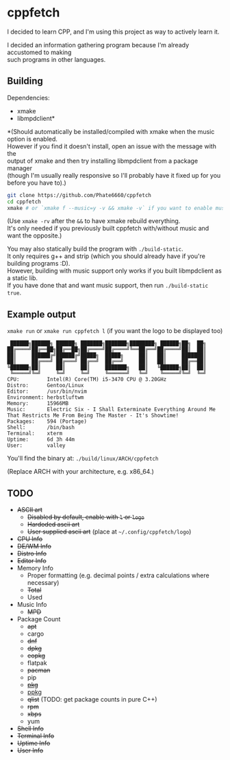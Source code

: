 # cppfetch

I decided to learn CPP, and I'm using this project as way to actively learn it.

I decided an information gathering program because I'm already accustomed to making<br>
such programs in other languages.

## Building

Dependencies:
- xmake
- libmpdclient\*

\*(Should automatically be installed/compiled with xmake when the music option is enabled.<br>
However if you find it doesn't install, open an issue with the message with the<br>
output of xmake and then try installing libmpdclient from a package manager<br>
(though I'm usually really responsive so I'll probably have it fixed up for you before you have to).)

```bash
git clone https://github.com/Phate6660/cppfetch
cd cppfetch
xmake # or `xmake f --music=y -v && xmake -v` if you want to enable music info
```

(Use `xmake -rv` after the `&&` to have xmake rebuild everything.<br>
It's only needed if you previously built cppfetch with/without music and want the opposite.)

You may also statically build the program with `./build-static`.<br>
It only requires g++ and strip (which you should already have if you're building programs :D).<br>
However, building with music support only works if you built libmpdclient as a static lib.<br>
If you have done that and want music support, then run `./build-static true`.

## Example output

`xmake run` or `xmake run cppfetch l` (if you want the logo to be displayed too)

```
 ██████╗██████╗ ██████╗ ███████╗███████╗████████╗ ██████╗██╗  ██╗
██╔════╝██╔══██╗██╔══██╗██╔════╝██╔════╝╚══██╔══╝██╔════╝██║  ██║
██║     ██████╔╝██████╔╝█████╗  █████╗     ██║   ██║     ███████║
██║     ██╔═══╝ ██╔═══╝ ██╔══╝  ██╔══╝     ██║   ██║     ██╔══██║
╚██████╗██║     ██║     ██║     ███████╗   ██║   ╚██████╗██║  ██║
 ╚═════╝╚═╝     ╚═╝     ╚═╝     ╚══════╝   ╚═╝    ╚═════╝╚═╝  ╚═╝
CPU:         Intel(R) Core(TM) i5-3470 CPU @ 3.20GHz
Distro:      Gentoo/Linux
Editor:      /usr/bin/nvim
Environment: herbstluftwm
Memory:      15966MB
Music:       Electric Six - I Shall Exterminate Everything Around Me That Restricts Me From Being The Master - It's Showtime!
Packages:    594 (Portage)
Shell:       /bin/bash
Terminal:    xterm
Uptime:      6d 3h 44m
User:        valley
```

You'll find the binary at: `./build/linux/ARCH/cppfetch`

(Replace ARCH with your architecture, e.g. x86\_64.)
## TODO

- ~~ASCII art~~
  + ~~Disabled by default, enable with `l` or `logo`~~
  + ~~Hardoded ascii art~~
  + ~~User supplied ascii art~~ (place at `~/.config/cppfetch/logo`)
- ~~CPU Info~~
- ~~DE/WM Info~~
- ~~Distro Info~~
- ~~Editor Info~~
- Memory Info
  + Proper formatting (e.g. decimal points / extra calculations where necessary)
  + ~~Total~~
  + Used
- Music Info
  + ~~MPD~~
- Package Count
  + ~~apt~~
  + cargo
  + ~~dnf~~
  + ~~dpkg~~
  + ~~eopkg~~
  + flatpak
  + ~~pacman~~
  + pip
  + ~~[pkg](https://github.com/Phate6660/pkg)~~
  + [ppkg](https://github.com/Phate6660/ppkg)
  + ~~qlist~~ (TODO: get package counts in pure C++)
  + ~~rpm~~
  + ~~xbps~~
  + yum
- ~~Shell Info~~
- ~~Terminal Info~~
- ~~Uptime Info~~
- ~~User Info~~
